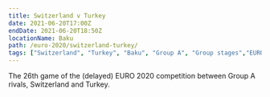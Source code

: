 ```yaml
---
title: Switzerland v Turkey
date: 2021-06-20T17:00Z
endDate: 2021-06-20T18:50Z
locationName: Baku
path: /euro-2020/switzerland-turkey/
tags: ["Switzerland", "Turkey", "Baku", "Group A", "Group stages","EURO 2020"]
---
```


The 26th game of the (delayed) EURO 2020 competition between Group A rivals, Switzerland and Turkey.